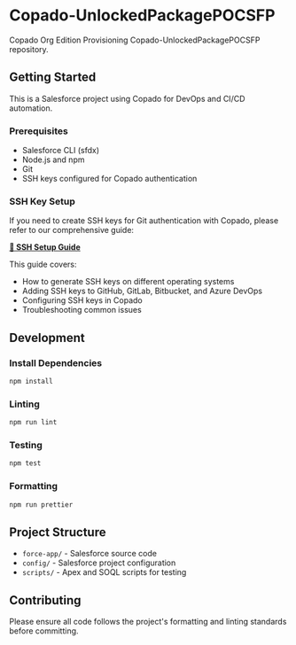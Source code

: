# Copado-UnlockedPackagePOCSFP

Copado Org Edition Provisioning Copado-UnlockedPackagePOCSFP repository.

## Getting Started

This is a Salesforce project using Copado for DevOps and CI/CD automation.

### Prerequisites

- Salesforce CLI (sfdx)
- Node.js and npm
- Git
- SSH keys configured for Copado authentication

### SSH Key Setup

If you need to create SSH keys for Git authentication with Copado, please refer to our comprehensive guide:

**[📖 SSH Setup Guide](SSH_SETUP.md)**

This guide covers:

- How to generate SSH keys on different operating systems
- Adding SSH keys to GitHub, GitLab, Bitbucket, and Azure DevOps
- Configuring SSH keys in Copado
- Troubleshooting common issues

## Development

### Install Dependencies

```bash
npm install
```

### Linting

```bash
npm run lint
```

### Testing

```bash
npm test
```

### Formatting

```bash
npm run prettier
```

## Project Structure

- `force-app/` - Salesforce source code
- `config/` - Salesforce project configuration
- `scripts/` - Apex and SOQL scripts for testing

## Contributing

Please ensure all code follows the project's formatting and linting standards before committing.

